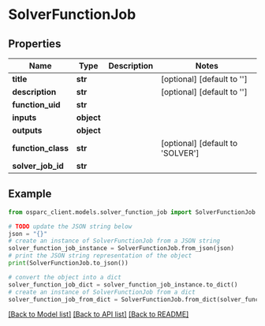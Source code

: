 # SolverFunctionJob


## Properties

Name | Type | Description | Notes
------------ | ------------- | ------------- | -------------
**title** | **str** |  | [optional] [default to '']
**description** | **str** |  | [optional] [default to '']
**function_uid** | **str** |  | 
**inputs** | **object** |  | 
**outputs** | **object** |  | 
**function_class** | **str** |  | [optional] [default to 'SOLVER']
**solver_job_id** | **str** |  | 

## Example

```python
from osparc_client.models.solver_function_job import SolverFunctionJob

# TODO update the JSON string below
json = "{}"
# create an instance of SolverFunctionJob from a JSON string
solver_function_job_instance = SolverFunctionJob.from_json(json)
# print the JSON string representation of the object
print(SolverFunctionJob.to_json())

# convert the object into a dict
solver_function_job_dict = solver_function_job_instance.to_dict()
# create an instance of SolverFunctionJob from a dict
solver_function_job_from_dict = SolverFunctionJob.from_dict(solver_function_job_dict)
```
[[Back to Model list]](../README.md#documentation-for-models) [[Back to API list]](../README.md#documentation-for-api-endpoints) [[Back to README]](../README.md)


